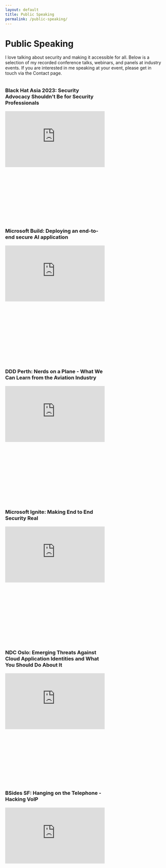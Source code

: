```yaml
---
layout: default
title: Public Speaking
permalink: /public-speaking/
---
```


# Public Speaking

I love talking about security and making it accessible for all. Below is a selection of my recorded conference talks, webinars, and panels at industry events. If you are interested in me speaking at your event, please get in touch via the Contact page.

<div style="display: flex; flex-wrap: wrap; gap: 32px; justify-content: flex-start;">
  <div style="flex: 1 1 45%; min-width: 320px; max-width: 48%; box-sizing: border-box; min-height: 420px; display: flex; flex-direction: column; justify-content: flex-start;">
    <h3>Black Hat Asia 2023: Security Advocacy Shouldn't Be for Security Professionals</h3>
    <div style="position:relative;padding-bottom:56.25%;height:0;overflow:hidden;max-width:100%;">
      <iframe src="https://www.youtube.com/embed/7ZA2Vl_VlhE" frameborder="0" allowfullscreen style="position:absolute;top:0;left:0;width:100%;height:100%;"></iframe>
    </div>
  </div>
  <div style="flex: 1 1 45%; min-width: 320px; max-width: 48%; box-sizing: border-box; min-height: 420px; display: flex; flex-direction: column; justify-content: flex-start;">
    <h3>Microsoft Build: Deploying an end-to-end secure AI application</h3>
    <div style="position:relative;padding-bottom:56.25%;height:0;overflow:hidden;max-width:100%;">
      <iframe src="https://www.youtube.com/embed/-4Pu0ELX3sk" frameborder="0" allowfullscreen style="position:absolute;top:0;left:0;width:100%;height:100%;"></iframe>
    </div>
  </div>
  <div style="flex: 1 1 45%; min-width: 320px; max-width: 48%; box-sizing: border-box; min-height: 420px; display: flex; flex-direction: column; justify-content: flex-start;">
    <h3>DDD Perth: Nerds on a Plane - What We Can Learn from the Aviation Industry</h3>
    <div style="position:relative;padding-bottom:56.25%;height:0;overflow:hidden;max-width:100%;">
      <iframe src="https://www.youtube.com/embed/VqiCrFhP-KY" frameborder="0" allowfullscreen style="position:absolute;top:0;left:0;width:100%;height:100%;"></iframe>
    </div>
  </div>
  <div style="flex: 1 1 45%; min-width: 320px; max-width: 48%; box-sizing: border-box; min-height: 420px; display: flex; flex-direction: column; justify-content: flex-start;">
    <h3>Microsoft Ignite: Making End to End Security Real</h3>
    <div style="position:relative;padding-bottom:56.25%;height:0;overflow:hidden;max-width:100%;">
      <iframe src="https://www.youtube.com/embed/dC4U3UVZsp8" frameborder="0" allowfullscreen style="position:absolute;top:0;left:0;width:100%;height:100%;"></iframe>
    </div>
  </div>
  <div style="flex: 1 1 45%; min-width: 320px; max-width: 48%; box-sizing: border-box; min-height: 420px; display: flex; flex-direction: column; justify-content: flex-start;">
    <h3>NDC Oslo: Emerging Threats Against Cloud Application Identities and What You Should Do About It</h3>
    <div style="position:relative;padding-bottom:56.25%;height:0;overflow:hidden;max-width:100%;">
      <iframe src="https://www.youtube.com/embed/Dr2Sx3fQ-8Y" frameborder="0" allowfullscreen style="position:absolute;top:0;left:0;width:100%;height:100%;"></iframe>
    </div>
  </div>
  <div style="flex: 1 1 45%; min-width: 320px; max-width: 48%; box-sizing: border-box; min-height: 420px; display: flex; flex-direction: column; justify-content: flex-start;">
    <h3>BSides SF: Hanging on the Telephone - Hacking VoIP</h3>
    <div style="position:relative;padding-bottom:56.25%;height:0;overflow:hidden;max-width:100%;">
      <iframe src="https://www.youtube.com/embed/EPNjm9AcezA" frameborder="0" allowfullscreen style="position:absolute;top:0;left:0;width:100%;height:100%;"></iframe>
    </div>
  </div>
</div>

